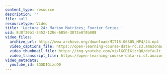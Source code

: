 ```yaml
---
content_type: resource
description: ''
file: null
resourcetype: Video
title: 'Lecture 24: Markov Matrices; Fourier Series '
uid: 8d8f20b1-3452-120e-6056-3872e0f0b008
video_files:
  archive_url: http://www.archive.org/download/MIT18.06S05_MP4/24.mp4
  video_captions_file: https://open-learning-course-data-rc.s3.amazonaws.com/18-06sc-linear-algebra-fall-2011/dd72d7f78da15401b904eb697b4cf274_lGGDIGizcQ0.vtt
  video_thumbnail_file: https://img.youtube.com/vi/lGGDIGizcQ0/default.jpg
  video_transcript_file: https://open-learning-course-data-rc.s3.amazonaws.com/18-06sc-linear-algebra-fall-2011/6909acdb679901099918889d01b7d66d_lGGDIGizcQ0.pdf
video_metadata:
  youtube_id: lGGDIGizcQ0
---
```


